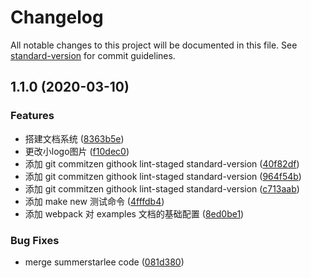 # Changelog

All notable changes to this project will be documented in this file. See [standard-version](https://github.com/conventional-changelog/standard-version) for commit guidelines.

## 1.1.0 (2020-03-10)


### Features

* 搭建文档系统 ([8363b5e](https://github.com/FatriFE/FatriVueUI/commit/8363b5ef6bdc4b144cf6472564b6cce238829a1b))
* 更改小logo图片 ([f10dec0](https://github.com/FatriFE/FatriVueUI/commit/f10dec028ab3795abd6b1ba94122f7858304a48a))
* 添加 git  commitzen  githook lint-staged standard-version ([40f82df](https://github.com/FatriFE/FatriVueUI/commit/40f82dff9b27d0154999e7bf087abaf3bc516631))
* 添加 git  commitzen  githook lint-staged standard-version ([964f54b](https://github.com/FatriFE/FatriVueUI/commit/964f54bfaf6cb3d45cdb7566632aa4317db6d309))
* 添加 git  commitzen  githook lint-staged standard-version ([c713aab](https://github.com/FatriFE/FatriVueUI/commit/c713aabf228b2c39915a3782bee5d401a7b4bd8b))
* 添加 make new 测试命令 ([4fffdb4](https://github.com/FatriFE/FatriVueUI/commit/4fffdb45a0ff58c6b241b4fa1dfd4624ff54f633))
* 添加 webpack 对 examples 文档的基础配置 ([8ed0be1](https://github.com/FatriFE/FatriVueUI/commit/8ed0be1056f505c2f9b3e2ad82c6c5cee9fbeccb))


### Bug Fixes

* merge summerstarlee code ([081d380](https://github.com/FatriFE/FatriVueUI/commit/081d38086f5c5272c211b6af134745318fb2d005))
